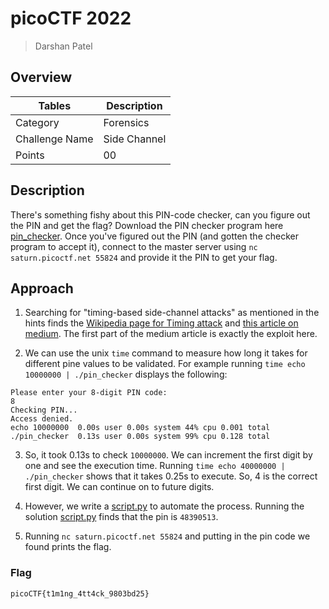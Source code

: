 # picoCTF 2022

> Darshan Patel

## Overview

| Tables | Description |
| ------ | ----------- |
| Category | Forensics |
| Challenge Name | Side Channel |
| Points | 00 |

## Description

There's something fishy about this PIN-code checker, can you figure out the PIN and get the flag? Download the PIN checker program here [pin_checker](https://artifacts.picoctf.net/c/143/pin_checker). Once you've figured out the PIN (and gotten the checker program to accept it), connect to the master server using `nc saturn.picoctf.net 55824` and provide it the PIN to get your flag.

## Approach

1. Searching for "timing-based side-channel attacks" as mentioned in the hints finds the [Wikipedia page for Timing attack](https://en.wikipedia.org/wiki/Timing_attack) and [this article on medium](https://medium.com/spidernitt/introduction-to-timing-attacks-4e1e8c84b32b). The first part of the medium article is exactly the exploit here.

2. We can use the unix `time` command to measure how long it takes for different pine values to be validated. For example running `time echo 10000000 | ./pin_checker` displays the following:

```
Please enter your 8-digit PIN code:
8
Checking PIN...
Access denied.
echo 10000000  0.00s user 0.00s system 44% cpu 0.001 total
./pin_checker  0.13s user 0.00s system 99% cpu 0.128 total
```

3. So, it took 0.13s to check `10000000`. We can increment the first digit by one and see the execution time. Running `time echo 40000000 | ./pin_checker` shows that it takes 0.25s to execute. So, 4 is the correct first digit. We can continue on to future digits.

4. However, we write a [script.py](script.py) to automate the process. Running the solution [script.py](script.py) finds that the pin is `48390513`.

5. Running `nc saturn.picoctf.net 55824` and putting in the pin code we found prints the flag.

### Flag

`picoCTF{t1m1ng_4tt4ck_9803bd25}`
